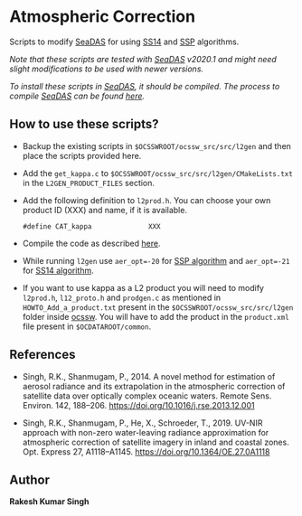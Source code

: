 # Atmospheric Correction
Scripts to modify [SeaDAS](https://seadas.gsfc.nasa.gov/) for using [SS14](https://doi.org/10.1016/j.rse.2013.12.001) and [SSP](https://doi.org/10.1364/OE.27.0A1118) algorithms.

*Note that these scripts are tested with [SeaDAS](https://seadas.gsfc.nasa.gov/) v2020.1 and might need slight modifications to be used with newer versions.*


*To install these scripts in [SeaDAS](https://seadas.gsfc.nasa.gov/), it should be compiled. The process to compile [SeaDAS](https://seadas.gsfc.nasa.gov/) can be found [here](https://seadas.gsfc.nasa.gov/build_ocssw/#building-the-code).*


## How to use these scripts?

* Backup the existing scripts in `$OCSSWROOT/ocssw_src/src/l2gen` and then place the scripts provided here.
* Add the `get_kappa.c` to `$OCSSWROOT/ocssw_src/src/l2gen/CMakeLists.txt` in the `L2GEN_PRODUCT_FILES` section.
* Add the following definition to `l2prod.h`. You can choose your own product ID (XXX) and name, if it is available. 
  ```
  #define CAT_kappa              XXX
  ```
* Compile the code as described [here](https://seadas.gsfc.nasa.gov/build_ocssw/#building-the-code).
* While running `l2gen` use `aer_opt=-20` for [SSP algorithm](https://doi.org/10.1016/j.rse.2013.12.001) and `aer_opt=-21` for [SS14 algorithm](https://doi.org/10.1364/OE.27.0A1118).


* If you want to use kappa as a L2 product you will need to modify `l2prod.h`, `l12_proto.h` and `prodgen.c` as mentioned in `HOWTO_Add_a_product.txt` present in the `$OCSSWROOT/ocssw_src/src/l2gen` folder inside [ocssw](https://oceancolor.gsfc.nasa.gov/docs/ocssw/index.html). You will have to add the product in the `product.xml` file present in `$OCDATAROOT/common`.

## References

* Singh, R.K., Shanmugam, P., 2014. A novel method for estimation of aerosol radiance and its extrapolation in the atmospheric correction of satellite data over optically complex oceanic waters. Remote Sens. Environ. 142, 188–206. https://doi.org/10.1016/j.rse.2013.12.001


* Singh, R.K., Shanmugam, P., He, X., Schroeder, T., 2019. UV-NIR approach with non-zero water-leaving radiance approximation for atmospheric correction of satellite imagery in inland and coastal zones. Opt. Express 27, A1118–A1145. https://doi.org/10.1364/OE.27.0A1118


## Author
**Rakesh Kumar Singh**
